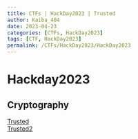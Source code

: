 ```yaml
---
title: CTFs | HackDay2023 | Trusted
author: Kaiba_404
date: 2023-04-23
categories: [CTFs, HackDay2023]
tags: [CTF, HackDay2023]
permalink: /CTFs/HackDay2023/HackDay2023
---
```

# Hackday2023

## Cryptography
[Trusted](/CTFs/HackDay2023/Cryptography/Trusted) \
[Trusted2](/CTFs/HackDay2023/Cryptography/Trusted2)